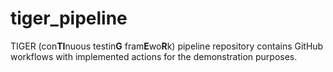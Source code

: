 # tiger_pipeline
TIGER (con**TI**nuous testin**G** fram**E**wo**R**k) pipeline repository contains GitHub workflows with implemented actions for the demonstration purposes.
